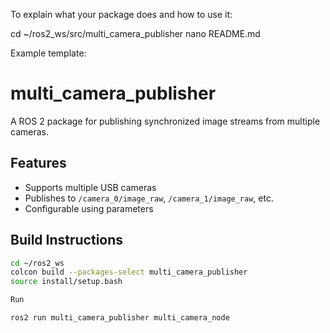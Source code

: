 To explain what your package does and how to use it:

cd ~/ros2_ws/src/multi_camera_publisher
nano README.md

Example template:

# multi_camera_publisher

A ROS 2 package for publishing synchronized image streams from multiple cameras.

## Features

- Supports multiple USB cameras
- Publishes to `/camera_0/image_raw`, `/camera_1/image_raw`, etc.
- Configurable using parameters

## Build Instructions

```bash
cd ~/ros2_ws
colcon build --packages-select multi_camera_publisher
source install/setup.bash

Run

ros2 run multi_camera_publisher multi_camera_node

